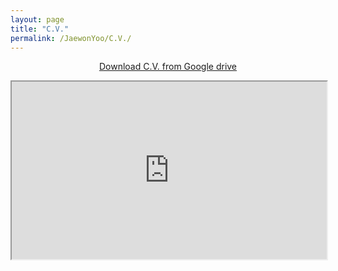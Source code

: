```yaml
---
layout: page
title: "C.V."
permalink: /JaewonYoo/C.V./
---
```


<p align="center">
<a href="https://drive.google.com/file/d/1X2x5JZzGNkoaW2F2uZY1m_5ntBy2sCyx/view?usp=sharing" target="_blank"> Download C.V. from Google drive</a>
</p>

<html>
  <style>
    .responsive {
      width: 100%;
      height: 0;
      padding-bottom: 56.25%;
      position: relative;
    }
    .responsive iframe {
      position: absolute;
      width: 100%;
      height: 100%;
    }
  </style>
  
  <p align="center">
    <div class="responsive">
     <iframe src="https://j1yoo4.github.io/CV_Jaewon_Yoo.pdf" width="750" height="650"></iframe>
    </div>
  </p>
</html>
